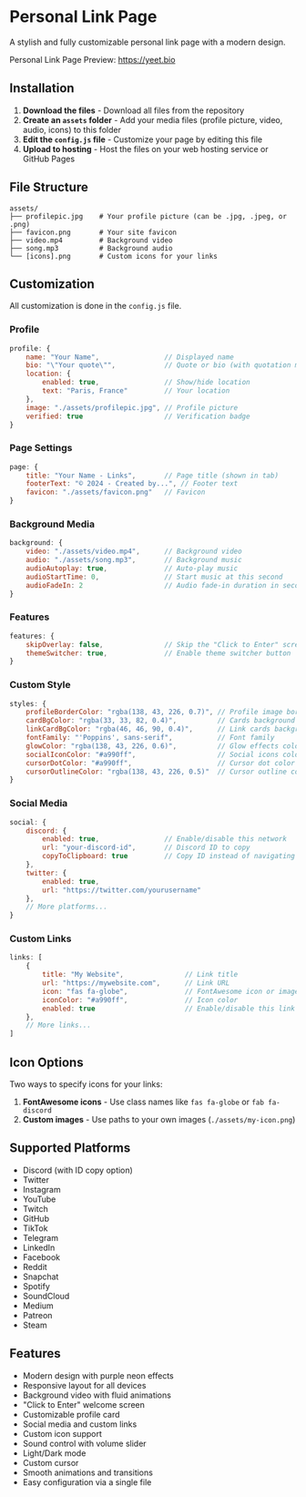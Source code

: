 # Personal Link Page

A stylish and fully customizable personal link page with a modern design.

Personal Link Page Preview: https://yeet.bio

## Installation

1. **Download the files** - Download all files from the repository
2. **Create an `assets` folder** - Add your media files (profile picture, video, audio, icons) to this folder
3. **Edit the `config.js` file** - Customize your page by editing this file
4. **Upload to hosting** - Host the files on your web hosting service or GitHub Pages

## File Structure

```
assets/
├── profilepic.jpg    # Your profile picture (can be .jpg, .jpeg, or .png)
├── favicon.png       # Your site favicon
├── video.mp4         # Background video
├── song.mp3          # Background audio
└── [icons].png       # Custom icons for your links
```

## Customization

All customization is done in the `config.js` file.

### Profile

```js
profile: {
    name: "Your Name",                // Displayed name
    bio: "\"Your quote\"",            // Quote or bio (with quotation marks)
    location: {
        enabled: true,                // Show/hide location
        text: "Paris, France"         // Your location
    },
    image: "./assets/profilepic.jpg", // Profile picture
    verified: true                    // Verification badge
}
```

### Page Settings

```js
page: {
    title: "Your Name - Links",       // Page title (shown in tab)
    footerText: "© 2024 - Created by...", // Footer text
    favicon: "./assets/favicon.png"   // Favicon
}
```

### Background Media

```js
background: {
    video: "./assets/video.mp4",      // Background video
    audio: "./assets/song.mp3",       // Background music
    audioAutoplay: true,              // Auto-play music
    audioStartTime: 0,                // Start music at this second
    audioFadeIn: 2                    // Audio fade-in duration in seconds
}
```

### Features

```js
features: {
    skipOverlay: false,               // Skip the "Click to Enter" screen
    themeSwitcher: true,              // Enable theme switcher button
}
```

### Custom Style

```js
styles: {
    profileBorderColor: "rgba(138, 43, 226, 0.7)", // Profile image border
    cardBgColor: "rgba(33, 33, 82, 0.4)",          // Cards background
    linkCardBgColor: "rgba(46, 46, 90, 0.4)",      // Link cards background
    fontFamily: "'Poppins', sans-serif",           // Font family
    glowColor: "rgba(138, 43, 226, 0.6)",          // Glow effects color
    socialIconColor: "#a990ff",                    // Social icons color
    cursorDotColor: "#a990ff",                     // Cursor dot color
    cursorOutlineColor: "rgba(138, 43, 226, 0.5)"  // Cursor outline color
}
```

### Social Media

```js
social: {
    discord: {
        enabled: true,                // Enable/disable this network
        url: "your-discord-id",       // Discord ID to copy
        copyToClipboard: true         // Copy ID instead of navigating
    },
    twitter: {
        enabled: true,
        url: "https://twitter.com/yourusername"
    },
    // More platforms...
}
```

### Custom Links

```js
links: [
    {
        title: "My Website",               // Link title
        url: "https://mywebsite.com",      // Link URL
        icon: "fas fa-globe",              // FontAwesome icon or image path
        iconColor: "#a990ff",              // Icon color
        enabled: true                      // Enable/disable this link
    },
    // More links...
]
```

## Icon Options

Two ways to specify icons for your links:

1. **FontAwesome icons** - Use class names like `fas fa-globe` or `fab fa-discord`
2. **Custom images** - Use paths to your own images (`./assets/my-icon.png`)

## Supported Platforms

- Discord (with ID copy option)
- Twitter
- Instagram
- YouTube
- Twitch
- GitHub
- TikTok
- Telegram
- LinkedIn
- Facebook
- Reddit
- Snapchat
- Spotify
- SoundCloud
- Medium
- Patreon
- Steam

## Features

- Modern design with purple neon effects
- Responsive layout for all devices
- Background video with fluid animations
- "Click to Enter" welcome screen
- Customizable profile card
- Social media and custom links
- Custom icon support
- Sound control with volume slider
- Light/Dark mode
- Custom cursor
- Smooth animations and transitions
- Easy configuration via a single file 
